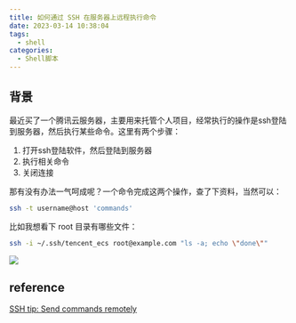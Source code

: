 ```yaml
---
title: 如何通过 SSH 在服务器上远程执行命令
date: 2023-03-14 10:38:04
tags:
  - shell
categories:
  - Shell脚本
---
```


## 背景
最近买了一个腾讯云服务器，主要用来托管个人项目，经常执行的操作是ssh登陆到服务器，然后执行某些命令。这里有两个步骤： 
1. 打开ssh登陆软件，然后登陆到服务器
2. 执行相关命令
3. 关闭连接

那有没有办法一气呵成呢？一个命令完成这两个操作，查了下资料，当然可以：

```bash
ssh -t username@host 'commands'
```

比如我想看下 root 目录有哪些文件：
```bash
ssh -i ~/.ssh/tencent_ecs root@example.com "ls -a; echo \"done\""
```
![](https://lilong7676-picture.oss-cn-hangzhou.aliyuncs.com/img/20230314105027.png?x-oss-process=image/resize,w_800)
<!-- more -->

## reference
[SSH tip: Send commands remotely](https://www.cnet.com/tech/computing/ssh-tip-send-commands-remotely/)